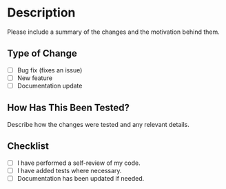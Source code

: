 # Description

Please include a summary of the changes and the motivation behind them.

## Type of Change

- [ ] Bug fix (fixes an issue)
- [ ] New feature
- [ ] Documentation update

## How Has This Been Tested?

Describe how the changes were tested and any relevant details.

## Checklist

- [ ] I have performed a self-review of my code.
- [ ] I have added tests where necessary.
- [ ] Documentation has been updated if needed.
